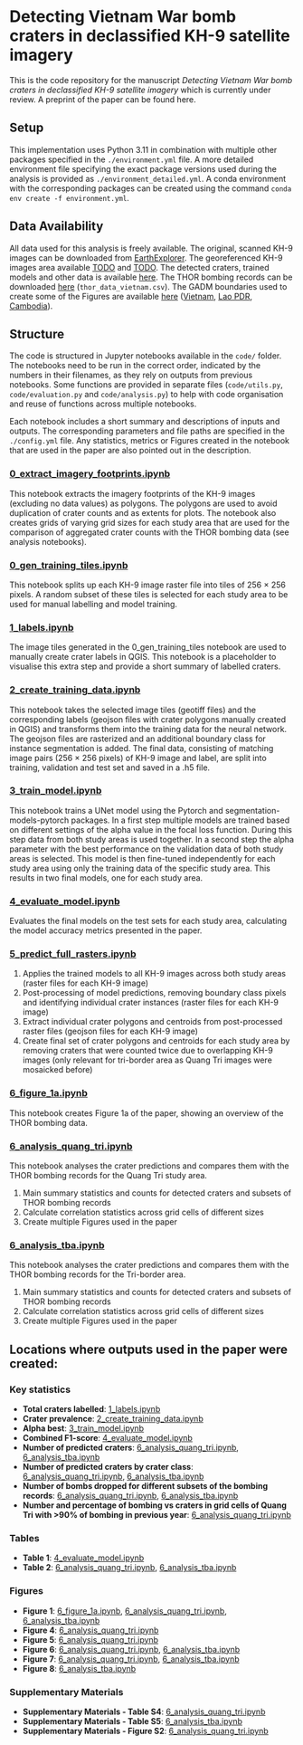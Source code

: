 # Detecting Vietnam War bomb craters in declassified KH-9 satellite imagery

This is the code repository for the manuscript *Detecting Vietnam War bomb craters in declassified KH-9 satellite imagery* which is currently under review. A preprint of the paper can be found here.

## Setup
This implementation uses Python 3.11 in combination with multiple other packages specified in the `./environment.yml` file. A more detailed environment file specifying the exact package versions used during the analysis is provided as `./environment_detailed.yml`. A conda environment with the corresponding packages can be created using the command `conda env create -f environment.yml`.

## Data Availability
All data used for this analysis is freely available. The original, scanned KH-9 images can be downloaded from [EarthExplorer](https://earthexplorer.usgs.gov/). The georeferenced KH-9 images area available [TODO]() and [TODO](). The detected craters, trained models and other data is available [here](10.5281/zenodo.10629987). The THOR bombing records can be downloaded [here](https://data.world/datamil/vietnam-war-thor-data) (`thor_data_vietnam.csv`). The GADM boundaries used to create some of the Figures are available [here](https://gadm.org) ([Vietnam](https://geodata.ucdavis.edu/gadm/gadm4.1/json/gadm41_VNM_0.json), [Lao PDR](https://geodata.ucdavis.edu/gadm/gadm4.1/json/gadm41_LAO_0.json), [Cambodia](https://geodata.ucdavis.edu/gadm/gadm4.1/json/gadm41_KHM_0.json)).

## Structure
The code is structured in Jupyter notebooks available in the `code/` folder. The notebooks need to be run in the correct order, indicated by the numbers in their filenames, as they rely on outputs from previous notebooks. Some functions are provided in separate files (`code/utils.py`, `code/evaluation.py` and `code/analysis.py`) to help with code organisation and reuse of functions across multiple notebooks.

Each notebook includes a short summary and descriptions of inputs and outputs. The corresponding parameters and file paths are specified in the `./config.yml` file. Any statistics, metrics or Figures created in the notebook that are used in the paper are also pointed out in the description. 

### [0_extract_imagery_footprints.ipynb](code/0_extract_imagery_footprints.ipynb)
This notebook extracts the imagery footprints of the KH-9 images (excluding no data values) as polygons. The polygons are used to avoid duplication of crater counts and as extents for plots. The notebook also creates grids of varying grid sizes for each study area that are used for the comparison of aggregated crater counts with the THOR bombing data (see analysis notebooks).

### [0_gen_training_tiles.ipynb](code/0_gen_training_tiles.ipynb)
This notebook splits up each KH-9 image raster file into tiles of 256 $\times$ 256 pixels. A random subset of these tiles is selected for each study area to be used for manual labelling and model training.

### [1_labels.ipynb](code/1_labels.ipynb)
The image tiles generated in the 0_gen_training_tiles notebook are used to manually create crater labels in QGIS. This notebook is a placeholder to visualise this extra step and provide a short summary of labelled craters.

### [2_create_training_data.ipynb](code/2_create_training_data.ipynb)
This notebook takes the selected image tiles (geotiff files) and the corresponding labels (geojson files with crater polygons manually created in QGIS) and transforms them into the training data for the neural network. The geojson files are rasterized and an additional boundary class for instance segmentation is added. The final data, consisting of matching image pairs (256 $\times$ 256 pixels) of KH-9 image and label, are split into training, validation and test set and saved in a .h5 file. 

### [3_train_model.ipynb](code/3_train_model.ipynb)
This notebook trains a UNet model using the Pytorch and segmentation-models-pytorch packages. In a first step multiple models are trained based on different settings of the alpha value in the focal loss function. During this step data from both study areas is used together. In a second step the alpha parameter with the best performance on the validation data of both study areas is selected. This model is then fine-tuned independently for each study area using only the training data of the specific study area. This results in two final models, one for each study area.

### [4_evaluate_model.ipynb](code/4_evaluate_model.ipynb)
Evaluates the final models on the test sets for each study area, calculating the model accuracy metrics presented in the paper.

### [5_predict_full_rasters.ipynb](code/5_predict_full_rasters.ipynb)
1) Applies the trained models to all KH-9 images across both study areas (raster files for each KH-9 image)
2) Post-processing of model predictions, removing boundary class pixels and identifying individual crater instances (raster files for each KH-9 image)
3) Extract individual crater polygons and centroids from post-processed raster files (geojson files for each KH-9 image)
4) Create final set of crater polygons and centroids for each study area by removing craters that were counted twice due to overlapping KH-9 images (only relevant for tri-border area as Quang Tri images were mosaicked before) 

### [6_figure_1a.ipynb](code/6_figure_1a.ipynb)
This notebook creates Figure 1a of the paper, showing an overview of the THOR bombing data.

### [6_analysis_quang_tri.ipynb](code/6_analysis_quang_tri.ipynb)
This notebook analyses the crater predictions and compares them with the THOR bombing records for the Quang Tri study area.
1) Main summary statistics and counts for detected craters and subsets of THOR bombing records
2) Calculate correlation statistics across grid cells of different sizes
3) Create multiple Figures used in the paper

### [6_analysis_tba.ipynb](code/6_analysis_tba.ipynb)
This notebook analyses the crater predictions and compares them with the THOR bombing records for the Tri-border area.
1) Main summary statistics and counts for detected craters and subsets of THOR bombing records
2) Calculate correlation statistics across grid cells of different sizes
3) Create multiple Figures used in the paper

## Locations where outputs used in the paper were created:
### Key statistics
* **Total craters labelled**: [1_labels.ipynb](code/1_labels.ipynb)
* **Crater prevalence**: [2_create_training_data.ipynb](code/2_create_training_data.ipynb)
* **Alpha best**: [3_train_model.ipynb](code/3_train_model.ipynb)
* **Combined F1-score**: [4_evaluate_model.ipynb](code/4_evaluate_model.ipynb)
* **Number of predicted craters**: [6_analysis_quang_tri.ipynb](code/6_analysis_quang_tri.ipynb), [6_analysis_tba.ipynb](code/6_analysis_tba.ipynb)
* **Number of predicted craters by crater class**: [6_analysis_quang_tri.ipynb](code/6_analysis_quang_tri.ipynb), [6_analysis_tba.ipynb](code/6_analysis_tba.ipynb)
* **Number of bombs dropped for different subsets of the bombing records**: [6_analysis_quang_tri.ipynb](code/6_analysis_quang_tri.ipynb), [6_analysis_tba.ipynb](code/6_analysis_tba.ipynb)
* **Number and percentage of bombing vs craters in grid cells of Quang Tri with >90% of bombing in previous year**: [6_analysis_quang_tri.ipynb](code/6_analysis_quang_tri.ipynb)

### Tables
* **Table 1**: [4_evaluate_model.ipynb](code/4_evaluate_model.ipynb)
* **Table 2**: [6_analysis_quang_tri.ipynb](code/6_analysis_quang_tri.ipynb), [6_analysis_tba.ipynb](code/6_analysis_tba.ipynb)

### Figures
* **Figure 1**: [6_figure_1a.ipynb](code/6_figure_1a.ipynb), [6_analysis_quang_tri.ipynb](code/6_analysis_quang_tri.ipynb), [6_analysis_tba.ipynb](code/6_analysis_tba.ipynb)
* **Figure 4**: [6_analysis_quang_tri.ipynb](code/6_analysis_quang_tri.ipynb)
* **Figure 5**: [6_analysis_quang_tri.ipynb](code/6_analysis_quang_tri.ipynb)
* **Figure 6**: [6_analysis_quang_tri.ipynb](code/6_analysis_quang_tri.ipynb), [6_analysis_tba.ipynb](code/6_analysis_tba.ipynb)
* **Figure 7**: [6_analysis_quang_tri.ipynb](code/6_analysis_quang_tri.ipynb), [6_analysis_tba.ipynb](code/6_analysis_tba.ipynb)
* **Figure 8**: [6_analysis_tba.ipynb](code/6_analysis_tba.ipynb)

### Supplementary Materials
* **Supplementary Materials - Table S4**: [6_analysis_quang_tri.ipynb](code/6_analysis_quang_tri.ipynb)
* **Supplementary Materials - Table S5**: [6_analysis_tba.ipynb](code/6_analysis_tba.ipynb)
* **Supplementary Materials - Figure S2**: [6_analysis_quang_tri.ipynb](code/6_analysis_quang_tri.ipynb)
